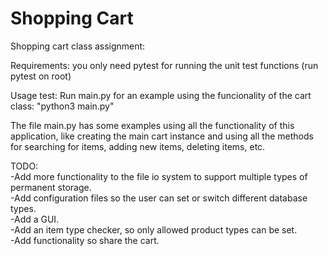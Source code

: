# Shopping Cart
Shopping cart class assignment:

Requirements: you only need pytest for running the unit test functions (run pytest on root)

Usage test:
Run main.py for an example using the funcionality of the cart class: "python3 main.py"

The file main.py has some examples using all the functionality of this application,
like creating the main cart instance and using all the methods for searching for items,
adding new items, deleting items, etc.

TODO:  
-Add more functionality to the file io system to support multiple types of permanent storage.  
-Add configuration files so the user can set or switch different database types.  
-Add a GUI.  
-Add an item type checker, so only allowed product types can be set.  
-Add functionality so share the cart.
